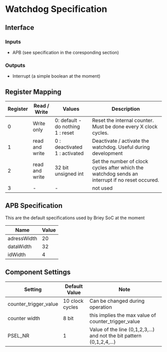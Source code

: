 # Watchdog Specification

## Interface

### Inputs

- APB (see specification in the coresponding section)

### Outputs

- Interrupt (a simple boolean at the moment)

## Register Mapping

| Register | Read / Write    | Values                                 | Description                                                  |
| -------- | --------------- | -------------------------------------- | ------------------------------------------------------------ |
| 0        | Write only      | 0: default - do nothing<br />1 : reset | Reset the internal counter. Must be done every X clock cycles. |
| 1        | read  and write | 0 : deactivated<br />1 : activated     | Deactivate / activate the watchdog. Useful during development |
| 2        | read and write  | 32 bit unsigned int                    | Set the number of clock cycles after which the watchdog sends an interrupt if no reset occured. |
| 3        | -               | -                                      | not used                                                     |

## APB Specification

This are the default specifications used by Briey SoC at the moment

| Name        | Value |
| ----------- | ----- |
| adressWidth | 20    |
| dataWidth   | 32    |
| idWidth     | 4     |

## Component Settings

| Setting               | Default Value   | Note                                                         |
| --------------------- | --------------- | ------------------------------------------------------------ |
| counter_trigger_value | 10 clock cycles | Can be changed during operation                              |
| counter width         | 8 bit           | this implies the max value of counter_trigger_value          |
| PSEL_NR               | 1               | Value of the line (0,1,2,3,...) and not the bit pattern (0,1,2,4,...) |

